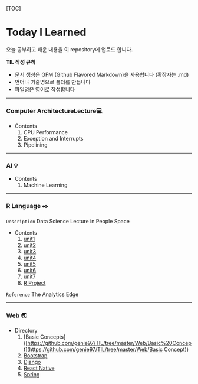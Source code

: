 [TOC]
# Today I Learned

오늘 공부하고 배운 내용을 이 repository에 업로드 합니다.

**TIL 작성 규칙**

- 문서 생성은 GFM (Github Flavored Markdown)을 사용합니다 (확장자는 .md)
- 언어나 기술명으로 폴더를 만듭니다 
- 파일명은 영어로 작성합니다

------

### Computer Architecture​ ​L​e​c​t​u​r​e:computer:

- Contents
  1. CPU Performance
  2. Exception and Interrupts
  3. Pipelining

<hr>

### AI :bulb:

- Contents
  1. Machine Learning

<hr>


### R Language :black_nib:

`Description` Data Science Lecture in People Space

- Contents
  1. [unit1](https://github.com/genie97/TIL/blob/master/R_Language/unit1.md)
  2. [unit2](https://github.com/genie97/TIL/blob/master/R_Language/unit2.md)
  3. [unit3](https://github.com/genie97/TIL/blob/master/R_Language/unit3.md)
  4. [unit4](https://github.com/genie97/TIL/blob/master/R_Language/unit4.md)
  5. [unit5](https://github.com/genie97/TIL/blob/master/R_Language/unit5.md)
  6. [unit6](https://github.com/genie97/TIL/blob/master/R_Language/unit6.md)
  7. [unit7](https://github.com/genie97/TIL/blob/master/R_Language/unit7.md)
  8. [R Project](https://github.com/genie97/TIL/blob/master/R_Language/R%20Project.md)

`Reference` The Analytics Edge

<hr>

### Web :earth_asia:

- Directory
  1. [Basic Concepts]([https://github.com/genie97/TIL/tree/master/Web/Basic%20Concept](https://github.com/genie97/TIL/tree/master/Web/Basic Concept))
  2. [Bootstrap](<https://github.com/genie97/TIL/tree/master/Web/Bootstrap>)
  3. [Django](https://github.com/genie97/TIL/tree/master/Web/Django)
  4. [React Native](<https://github.com/genie97/TIL/tree/master/Web/React%20Native>)
  5. [Spring](https://github.com/genie97/TIL/tree/master/Web/Spring)
